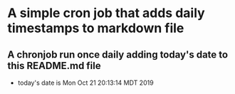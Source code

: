 A simple cron job that adds daily timestamps to markdown file
============================================================
## A chronjob run once daily adding today's date to this README.md file
* today's date is Mon Oct 21 20:13:14 MDT 2019
